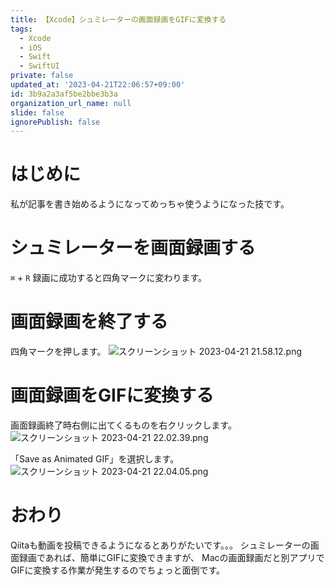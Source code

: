 ```yaml
---
title: 【Xcode】シュミレーターの画面録画をGIFに変換する
tags:
  - Xcode
  - iOS
  - Swift
  - SwiftUI
private: false
updated_at: '2023-04-21T22:06:57+09:00'
id: 3b9a2a3af5be2bbe3b3a
organization_url_name: null
slide: false
ignorePublish: false
---
```

# はじめに
私が記事を書き始めるようになってめっちゃ使うようになった技です。

# シュミレーターを画面録画する
`⌘` + `R`
録画に成功すると四角マークに変わります。

# 画面録画を終了する
四角マークを押します。
![スクリーンショット 2023-04-21 21.58.12.png](https://qiita-image-store.s3.ap-northeast-1.amazonaws.com/0/1745371/7fe61d2b-ffb6-cf83-def4-612651997e33.png)

# 画面録画をGIFに変換する
画面録画終了時右側に出てくるものを右クリックします。
![スクリーンショット 2023-04-21 22.02.39.png](https://qiita-image-store.s3.ap-northeast-1.amazonaws.com/0/1745371/200dbe71-5187-c878-c67d-c344754298f0.png)

「Save as Animated GIF」を選択します。
![スクリーンショット 2023-04-21 22.04.05.png](https://qiita-image-store.s3.ap-northeast-1.amazonaws.com/0/1745371/c11c0a9d-8e9a-d4fb-3f94-d382a841ba0c.png)

# おわり
Qiitaも動画を投稿できるようになるとありがたいです。。。
シュミレーターの画面録画であれば、簡単にGIFに変換できますが、
Macの画面録画だと別アプリでGIFに変換する作業が発生するのでちょっと面倒です。
